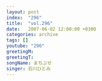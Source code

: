 ```yaml
---
layout: post
index:  "296"
title:  "vol.296"
date:   2007-06-02 12:00:00 +0300
categories: archive
tags: []
youtube: "296"
greetingM: 
greetingT: 
songName: まちぶせ
singer: 石川ひとみ
---
```

